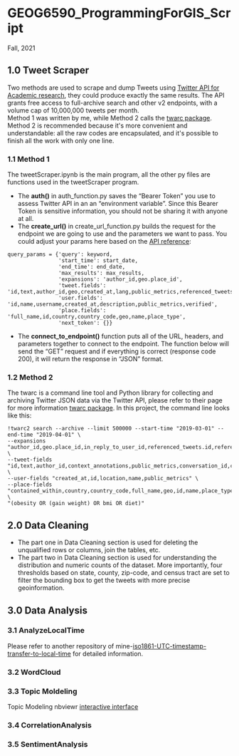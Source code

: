 # GEOG6590_ProgrammingForGIS_Script
Fall, 2021 

## 1.0 Tweet Scraper
Two methods are used to scrape and dump Tweets using [Twitter API for Academic research](https://developer.twitter.com/en/products/twitter-api/academic-research), they could produce exactly the same results. The API grants free access to full-archive search and other v2 endpoints, with a volume cap of 10,000,000 tweets per month.   
Method 1 was written by me, while Method 2 calls the [twarc package](https://github.com/DocNow/twarc). Method 2 is recommended because it's more convenient and understandable: all the raw codes are encapsulated, and it's possible to finish all the work with only one line. 
### 1.1 Method 1
The tweetScraper.ipynb is the main program, all the other py files are functions used in the tweetScraper program.  
- The **auth()** in auth_function.py saves the “Bearer Token” you use to assess Twitter API in an an “environment variable”. Since this Bearer Token is sensitive information, you should not be sharing it with anyone at all.
- The **create_url()** in create_url_function.py builds the request for the endpoint we are going to use and the parameters we want to pass. You could adjust your params here based on the [API reference](https://developer.twitter.com/en/docs/twitter-api/tweets/search/api-reference/get-tweets-search-all):
```
query_params = {'query': keyword,
                'start_time': start_date,
                'end_time': end_date,
                'max_results': max_results,
                'expansions': 'author_id,geo.place_id',
                'tweet.fields': 'id,text,author_id,geo,created_at,lang,public_metrics,referenced_tweets,
                'user.fields': 'id,name,username,created_at,description,public_metrics,verified',
                'place.fields': 'full_name,id,country,country_code,geo,name,place_type',
                'next_token': {}}
```
- The **connect_to_endpoint()** function puts all of the URL, headers, and parameters together to connect to the endpoint.
The function below will send the “GET” request and if everything is correct (response code 200), it will return the response in “JSON” format.
  
### 1.2 Method 2
The twarc is a command line tool and Python library for collecting and archiving Twitter JSON data via the Twitter API, please refer to their page for more information [twarc package](https://github.com/DocNow/twarc).
In this project, the command line looks like this:
~~~
!twarc2 search --archive --limit 500000 --start-time "2019-03-01" --end-time "2019-04-01" \
--expansions "author_id,geo.place_id,in_reply_to_user_id,referenced_tweets.id,referenced_tweets.id.author_id,entities.mentions.username" \
--tweet-fields "id,text,author_id,context_annotations,public_metrics,conversation_id,created_at,geo" \
--user-fields "created_at,id,location,name,public_metrics" \
--place-fields "contained_within,country,country_code,full_name,geo,id,name,place_type" \
"(obesity OR (gain weight) OR bmi OR diet)"
~~~
    

## 2.0 Data Cleaning
- The part one in Data Cleaning section is used for deleting the unqualified rows or columns, join the tables, etc.
- The part two in Data Cleaning section is used for understanding the distribution and numeric counts of the dataset. More importantly, four thresholds based on state, county, zip-code, and census tract are set to filter the bounding box to get the tweets with more precise geoinformation.
  
    
    
## 3.0 Data Analysis
### 3.1 AnalyzeLocalTime
Please refer to another repository of mine-[iso1861-UTC-timestamp-transfer-to-local-time](https://github.com/ANN-zhi/iso1861-UTC-timestamp-transfer-to-local-time) for detailed information.
### 3.2 WordCloud


    
### 3.3 Topic Moldeling  
Topic Modeling nbviewr [interactive interface](https://nbviewer.org/github/ANN-zhi/GEOG6590_ProgrammingForGIS_Script/blob/main/3.0%20Data%20Analysis/pyLDAvis_5.html)

### 3.4 CorrelationAnalysis

### 3.5 SentimentAnalysis
